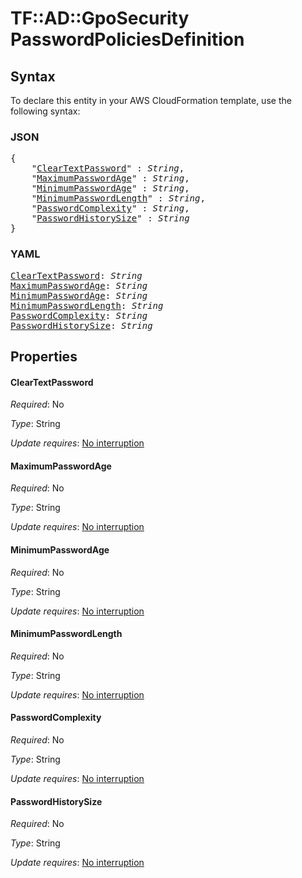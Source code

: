 # TF::AD::GpoSecurity PasswordPoliciesDefinition

## Syntax

To declare this entity in your AWS CloudFormation template, use the following syntax:

### JSON

<pre>
{
    "<a href="#cleartextpassword" title="ClearTextPassword">ClearTextPassword</a>" : <i>String</i>,
    "<a href="#maximumpasswordage" title="MaximumPasswordAge">MaximumPasswordAge</a>" : <i>String</i>,
    "<a href="#minimumpasswordage" title="MinimumPasswordAge">MinimumPasswordAge</a>" : <i>String</i>,
    "<a href="#minimumpasswordlength" title="MinimumPasswordLength">MinimumPasswordLength</a>" : <i>String</i>,
    "<a href="#passwordcomplexity" title="PasswordComplexity">PasswordComplexity</a>" : <i>String</i>,
    "<a href="#passwordhistorysize" title="PasswordHistorySize">PasswordHistorySize</a>" : <i>String</i>
}
</pre>

### YAML

<pre>
<a href="#cleartextpassword" title="ClearTextPassword">ClearTextPassword</a>: <i>String</i>
<a href="#maximumpasswordage" title="MaximumPasswordAge">MaximumPasswordAge</a>: <i>String</i>
<a href="#minimumpasswordage" title="MinimumPasswordAge">MinimumPasswordAge</a>: <i>String</i>
<a href="#minimumpasswordlength" title="MinimumPasswordLength">MinimumPasswordLength</a>: <i>String</i>
<a href="#passwordcomplexity" title="PasswordComplexity">PasswordComplexity</a>: <i>String</i>
<a href="#passwordhistorysize" title="PasswordHistorySize">PasswordHistorySize</a>: <i>String</i>
</pre>

## Properties

#### ClearTextPassword

_Required_: No

_Type_: String

_Update requires_: [No interruption](https://docs.aws.amazon.com/AWSCloudFormation/latest/UserGuide/using-cfn-updating-stacks-update-behaviors.html#update-no-interrupt)

#### MaximumPasswordAge

_Required_: No

_Type_: String

_Update requires_: [No interruption](https://docs.aws.amazon.com/AWSCloudFormation/latest/UserGuide/using-cfn-updating-stacks-update-behaviors.html#update-no-interrupt)

#### MinimumPasswordAge

_Required_: No

_Type_: String

_Update requires_: [No interruption](https://docs.aws.amazon.com/AWSCloudFormation/latest/UserGuide/using-cfn-updating-stacks-update-behaviors.html#update-no-interrupt)

#### MinimumPasswordLength

_Required_: No

_Type_: String

_Update requires_: [No interruption](https://docs.aws.amazon.com/AWSCloudFormation/latest/UserGuide/using-cfn-updating-stacks-update-behaviors.html#update-no-interrupt)

#### PasswordComplexity

_Required_: No

_Type_: String

_Update requires_: [No interruption](https://docs.aws.amazon.com/AWSCloudFormation/latest/UserGuide/using-cfn-updating-stacks-update-behaviors.html#update-no-interrupt)

#### PasswordHistorySize

_Required_: No

_Type_: String

_Update requires_: [No interruption](https://docs.aws.amazon.com/AWSCloudFormation/latest/UserGuide/using-cfn-updating-stacks-update-behaviors.html#update-no-interrupt)

